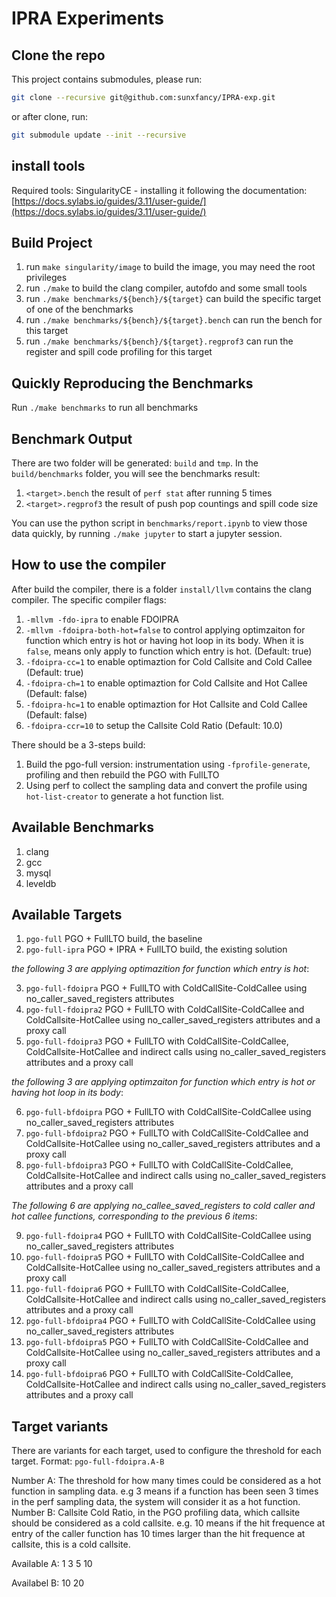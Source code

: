 IPRA Experiments
=========================


## Clone the repo

This project contains submodules, please run:

```sh
git clone --recursive git@github.com:sunxfancy/IPRA-exp.git
```

or after clone, run:
```sh
git submodule update --init --recursive
```

## install tools

Required tools:
SingularityCE - installing it following the documentation: [https://docs.sylabs.io/guides/3.11/user-guide/](https://docs.sylabs.io/guides/3.11/user-guide/)

## Build Project
1. run `make singularity/image` to build the image, you may need the root privileges
2. run `./make` to build the clang compiler, autofdo and some small tools
3. run `./make benchmarks/${bench}/${target}` can build the specific target of one of the benchmarks
4. run `./make benchmarks/${bench}/${target}.bench` can run the bench for this target
5. run `./make benchmarks/${bench}/${target}.regprof3` can run the register and spill code profiling for this target

## Quickly Reproducing the Benchmarks

Run `./make benchmarks` to run all benchmarks

## Benchmark Output

There are two folder will be generated: `build` and `tmp`. In the `build/benchmarks` folder, you will see the benchmarks result:
1. `<target>.bench` the result of `perf stat` after running 5 times
2. `<target>.regprof3` the result of push pop countings and spill code size

You can use the python script in `benchmarks/report.ipynb` to view those data quickly, by running `./make jupyter` to start a jupyter session.


## How to use the compiler

After build the compiler, there is a folder `install/llvm` contains the clang compiler. The specific compiler flags:
1. `-mllvm -fdo-ipra` to enable FDOIPRA
2. `-mllvm -fdoipra-both-hot=false` to control applying optimzaiton for function which entry is hot or having hot loop in its body. When it is `false`, means only apply to function which entry is hot. (Default: true)
3. `-fdoipra-cc=1` to enable optimaztion for Cold Callsite and Cold Callee (Default: true)
4. `-fdoipra-ch=1` to enable optimaztion for Cold Callsite and Hot Callee  (Default: false)
5. `-fdoipra-hc=1` to enable optimaztion for Hot Callsite and Cold Callee  (Default: false)
6. `-fdoipra-ccr=10` to setup the Callsite Cold Ratio  (Default: 10.0)

There should be a 3-steps build:
1. Build the pgo-full version: instrumentation using `-fprofile-generate`, profiling and then rebuild the PGO with FullLTO
2. Using perf to collect the sampling data and convert the profile using `hot-list-creator` to generate a hot function list.


## Available Benchmarks

1. clang
2. gcc
3. mysql
4. leveldb

## Available Targets

1. `pgo-full`        PGO + FullLTO build, the baseline
2. `pgo-full-ipra`   PGO + IPRA + FullLTO build, the existing solution

*the following 3 are applying optimazition for function which entry is hot*:

3. `pgo-full-fdoipra`  PGO + FullLTO with ColdCallSite-ColdCallee using no_caller_saved_registers attributes
4. `pgo-full-fdoipra2`  PGO + FullLTO with ColdCallSite-ColdCallee and ColdCallsite-HotCallee using no_caller_saved_registers attributes and a proxy call
5. `pgo-full-fdoipra3`  PGO + FullLTO with ColdCallSite-ColdCallee, ColdCallsite-HotCallee and indirect calls using no_caller_saved_registers attributes and a proxy call

*the following 3 are applying optimzaiton for function which entry is hot or having hot loop in its body*:

6. `pgo-full-bfdoipra`  PGO + FullLTO with ColdCallSite-ColdCallee using no_caller_saved_registers attributes
7. `pgo-full-bfdoipra2`  PGO + FullLTO with ColdCallSite-ColdCallee and ColdCallsite-HotCallee using no_caller_saved_registers attributes and a proxy call
8. `pgo-full-bfdoipra3`  PGO + FullLTO with ColdCallSite-ColdCallee, ColdCallsite-HotCallee and indirect calls using no_caller_saved_registers attributes and a proxy call

*The following 6 are applying no_callee_saved_registers to cold caller and hot callee functions, corresponding to the previous 6 items*:

9. `pgo-full-fdoipra4`  PGO + FullLTO with ColdCallSite-ColdCallee using no_caller_saved_registers attributes
10. `pgo-full-fdoipra5`  PGO + FullLTO with ColdCallSite-ColdCallee and ColdCallsite-HotCallee using no_caller_saved_registers attributes and a proxy call
11. `pgo-full-fdoipra6`  PGO + FullLTO with ColdCallSite-ColdCallee, ColdCallsite-HotCallee and indirect calls using no_caller_saved_registers attributes and a proxy call
12. `pgo-full-bfdoipra4`  PGO + FullLTO with ColdCallSite-ColdCallee using no_caller_saved_registers attributes
13. `pgo-full-bfdoipra5`  PGO + FullLTO with ColdCallSite-ColdCallee and ColdCallsite-HotCallee using no_caller_saved_registers attributes and a proxy call
14. `pgo-full-bfdoipra6`  PGO + FullLTO with ColdCallSite-ColdCallee, ColdCallsite-HotCallee and indirect calls using no_caller_saved_registers attributes and a proxy call

## Target variants

There are variants for each target, used to configure the threshold for each target. Format: `pgo-full-fdoipra.A-B`

Number A: The threshold for how many times could be considered as a hot function in sampling data. e.g 3 means if a function has been seen 3 times in the perf sampling data, the system will consider it as a hot function.
Number B: Callsite Cold Ratio, in the PGO profiling data, which callsite should be considered as a cold callsite. e.g. 10 means if the hit frequence at entry of the caller function has 10 times larger than the hit frequence at callsite, this is a cold callsite.

Available A: 1 3 5 10

Availabel B: 10 20




